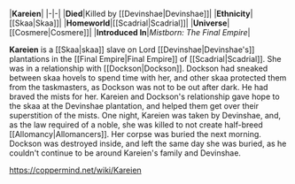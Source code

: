 |**Kareien**|
|-|-|
|**Died**|Killed by [[Devinshae\|Devinshae]]|
|**Ethnicity**|[[Skaa\|Skaa]]|
|**Homeworld**|[[Scadrial\|Scadrial]]|
|**Universe**|[[Cosmere\|Cosmere]]|
|**Introduced In**|*Mistborn: The Final Empire*|

**Kareien** is a [[Skaa\|skaa]] slave on Lord [[Devinshae\|Devinshae's]] plantations in the [[Final Empire\|Final Empire]] of [[Scadrial\|Scadrial]].
She was in a relationship with [[Dockson\|Dockson]]. Dockson had sneaked between skaa hovels to spend time with her, and other skaa protected them from the taskmasters, as Dockson was not to be out after dark. He had braved the mists for her. Kareien and Dockson's relationship gave hope to the skaa at the Devinshae plantation, and helped them get over their superstition of the mists.
One night, Kareien was taken by Devinshae, and, as the law required of a noble, she was killed to not create half-breed [[Allomancy\|Allomancers]]. Her corpse was buried the next morning. Dockson was destroyed inside, and left the same day she was buried, as he couldn't continue to be around Kareien's family and Devinshae.



https://coppermind.net/wiki/Kareien